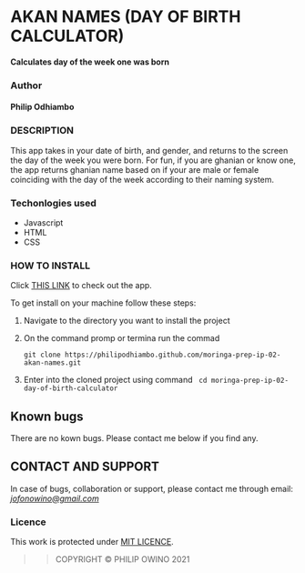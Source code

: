 # AKAN NAMES (DAY OF BIRTH CALCULATOR)
#### Calculates day of the week one was born

### Author
#### Philip Odhiambo

### DESCRIPTION
This app takes in your date of birth, and gender, and returns to the screen the day of the week you were born. For fun, if you are ghanian or know one, the app returns ghanian name based on if your are male or female coinciding with the day of the week according to their naming system.

### Techonlogies used

- Javascript
- HTML
- CSS

### HOW TO INSTALL
Click [THIS LINK](https://philipodhiambo.github.io/moringa-prep-ip-02-akan-names/) to check out the app.

To get install on your machine follow these steps:
1. Navigate to the directory you want to install the project
1. On the command promp or termina run the commad

    ```
    git clone https://philipodhiambo.github.com/moringa-prep-ip-02-akan-names.git
    ```
1. Enter into the cloned project using command `` cd moringa-prep-ip-02-day-of-birth-calculator``

## Known bugs

There are no kown bugs. Please contact me below if you find any.

## CONTACT AND SUPPORT
In case of bugs, collaboration or support, please contact me through email: *jofonowino@gmail.com*

### Licence

This work is protected under [MIT LICENCE](LICENCE).

>>COPYRIGHT &copy; PHILIP OWINO 2021





